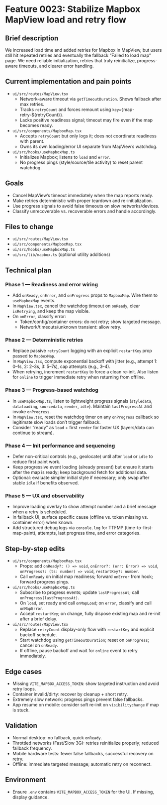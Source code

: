# Feature 0023: Stabilize Mapbox MapView load and retry flow

## Brief description
We increased load time and added retries for Mapbox in MapView, but users still hit repeated retries and eventually the fallback “Failed to load map” page. We need reliable initialization, retries that truly reinitialize, progress-aware timeouts, and clearer error handling.

## Current implementation and pain points
- `ui/src/routes/MapView.tsx`
  - Network-aware timeout via `getTimeoutDuration`. Shows fallback after max retries.
  - Tracks `retryCount` and forces remount using `key={`map-retry-${retryCount}`}`.
  - Lacks positive readiness signal; timeout may fire even if the map becomes ready.
- `ui/src/components/MapboxMap.tsx`
  - Accepts `retryCount` but only logs it; does not coordinate readiness with parent.
  - Owns its own loading/error UI separate from MapView’s watchdog.
- `ui/src/hooks/useMapboxMap.ts`
  - Initializes Mapbox; listens to `load` and `error`.
  - No progress pings (style/source/tile activity) to reset parent watchdog.

## Goals
- Cancel MapView’s timeout immediately when the map reports ready.
- Make retries deterministic with proper teardown and re-initialization.
- Use progress signals to avoid false timeouts on slow networks/devices.
- Classify unrecoverable vs. recoverable errors and handle accordingly.

## Files to change
- `ui/src/routes/MapView.tsx`
- `ui/src/components/MapboxMap.tsx`
- `ui/src/hooks/useMapboxMap.ts`
- `ui/src/lib/mapbox.ts` (optional utility additions)

## Technical plan

### Phase 1 — Readiness and error wiring
- Add `onReady`, `onError`, and `onProgress` props to `MapboxMap`. Wire them to `useMapboxMap` events.
- In `MapView.tsx`, cancel the watchdog timeout on `onReady`, clear `isRetrying`, and keep the map visible.
- On `onError`, classify error:
  - Token/config/container errors: do not retry; show targeted message.
  - Network/timeouts/unknown transient: allow retry.

### Phase 2 — Deterministic retries
- Replace passive `retryCount` logging with an explicit `restartKey` prop passed to `MapboxMap`.
- In `MapView.tsx`, compute exponential backoff with jitter (e.g., attempt 1: 0–1s, 2: 2–3s, 3: 5–7s), cap attempts (e.g., 3–4).
- When retrying, increment `restartKey` to force a clean re-init. Also listen for `online` to trigger immediate retry when returning from offline.

### Phase 3 — Progress-based watchdog
- In `useMapboxMap.ts`, listen to lightweight progress signals (`styledata`, `dataloading`, `sourcedata`, `render`, `idle`). Maintain `lastProgressAt` and invoke `onProgress`.
- In `MapView.tsx`, reset the watchdog timer on any `onProgress` callback so legitimate slow loads don’t trigger fallback.
- Consider “ready” as `load` + first `render` for faster UX (layers/data can continue to stream).

### Phase 4 — Init performance and sequencing
- Defer non-critical controls (e.g., geolocate) until after `load` or `idle` to reduce first paint work.
- Keep progressive event loading (already present) but ensure it starts after the map is ready; keep background fetch for additional data.
- Optional: evaluate simpler initial style if necessary; only swap after stable `idle` if benefits observed.

### Phase 5 — UX and observability
- Improve loading overlay to show attempt number and a brief message when a retry is scheduled.
- In fallback UI, surface specific cause (offline vs. token missing vs. container error) when known.
- Add structured debug logs via `console.log` for TTFMP (time-to-first-map-paint), attempts, last progress time, and error categories.

## Step-by-step edits
- `ui/src/components/MapboxMap.tsx`
  - Props: add `onReady?: () => void`, `onError?: (err: Error) => void`, `onProgress?: (ts: number) => void`, `restartKey?: number`.
  - Call `onReady` on initial map readiness; forward `onError` from hook; forward progress pings.
- `ui/src/hooks/useMapboxMap.ts`
  - Subscribe to progress events; update `lastProgressAt`; call `onProgress(lastProgressAt)`.
  - On `load`, set ready and call `onMapLoad`; on `error`, classify and call `onMapError`.
  - Accept `restartKey`; on change, fully dispose existing map and re-init after a brief delay.
- `ui/src/routes/MapView.tsx`
  - Replace `retryCount` display-only flow with `restartKey` and explicit backoff schedule.
  - Start watchdog using `getTimeoutDuration`; reset on `onProgress`; cancel on `onReady`.
  - If offline, pause backoff and wait for `online` event to retry immediately.

## Edge cases
- Missing `VITE_MAPBOX_ACCESS_TOKEN`: show targeted instruction and avoid retry loops.
- Container invalid/dirty: recover by cleanup + short retry.
- Extremely slow network: progress pings prevent false fallbacks.
- App resume on mobile: consider soft re-init on `visibilitychange` if map is stuck.

## Validation
- Normal desktop: no fallback, quick `onReady`.
- Throttled networks (Fast/Slow 3G): retries reinitialize properly; reduced fallback frequency.
- Mobile hardware tests: fewer false fallbacks, successful recovery on retry.
- Offline: immediate targeted message; automatic retry on reconnect.

## Environment
- Ensure `.env` contains `VITE_MAPBOX_ACCESS_TOKEN` for the UI. If missing, display guidance.

